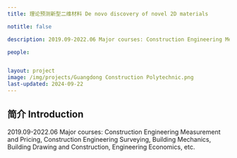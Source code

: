 ```yaml
---
title: 理论预测新型二维材料 De novo discovery of novel 2D materials 

notitle: false

description: 2019.09-2022.06 Major courses: Construction Engineering Measurement and Pricing, Construction Engineering Surveying, Building Mechanics, Building Drawing and Construction, Engineering Economics, etc.

people:


layout: project
image: /img/projects/Guangdong Construction Polytechnic.png
last-updated: 2024-09-22
---
```


## 简介 Introduction

2019.09-2022.06 Major courses: Construction Engineering Measurement and Pricing, Construction Engineering Surveying, Building Mechanics, Building Drawing and Construction, Engineering Economics, etc.
